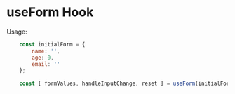 # useForm Hook

Usage:
```javascript
    const initialForm = {
        name: '',
        age: 0,
        email: ''
    };
    
    const [ formValues, handleInputChange, reset ] = useForm(initialForm);
```